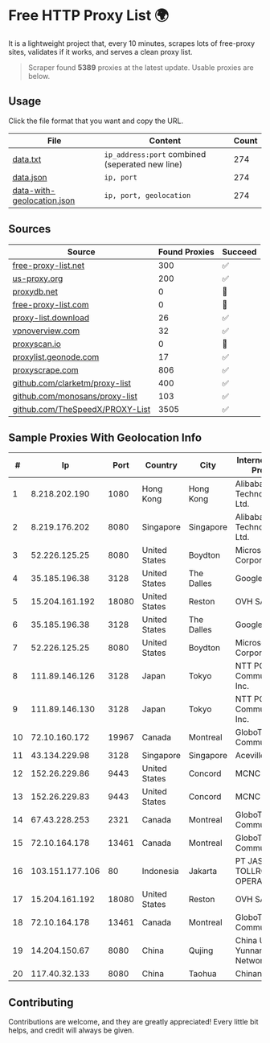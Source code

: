 
# Free HTTP Proxy List 🌍

It is a lightweight project that, every 10 minutes, scrapes lots of free-proxy sites, validates if it works, and serves a clean proxy list.


> Scraper found **5389** proxies at the latest update. Usable proxies are below.

## Usage

Click the file format that you want and copy the URL.


|File|Content|Count|
|----|-------|-----|
|[data.txt](https://raw.githubusercontent.com/themiralay/Proxy-List-World/master/data.txt)|`ip_address:port` combined (seperated new line)|274|
|[data.json](https://raw.githubusercontent.com/themiralay/Proxy-List-World/master/data.json)|`ip, port`|274|
|[data-with-geolocation.json](https://raw.githubusercontent.com/themiralay/Proxy-List-World/master/data-with-geolocation.json)|`ip, port, geolocation`|274|

## Sources

|Source|Found Proxies|Succeed|
|------|-------------|-------|
|[free-proxy-list.net](https://free-proxy-list.net)|300|✅|
|[us-proxy.org](https://www.us-proxy.org)|200|✅|
|[proxydb.net](http://proxydb.net)|0|🚫|
|[free-proxy-list.com](https://free-proxy-list.com/?page=&port=&type%5B%5D=http&type%5B%5D=https&up_time=0&search=Search)|0|🚫|
|[proxy-list.download](https://www.proxy-list.download/HTTP)|26|✅|
|[vpnoverview.com](https://vpnoverview.com/privacy/anonymous-browsing/free-proxy-servers)|32|✅|
|[proxyscan.io](https://www.proxyscan.io)|0|🚫|
|[proxylist.geonode.com](https://proxylist.geonode.com/api/proxy-list?limit=300&page=1&sort_by=lastChecked&sort_type=desc&protocols=http,https)|17|✅|
|[proxyscrape.com](https://api.proxyscrape.com/v2/?request=displayproxies&protocol=http&timeout=10000&country=all&ssl=all&anonymity=all)|806|✅|
|[github.com/clarketm/proxy-list](https://raw.githubusercontent.com/clarketm/proxy-list/master/proxy-list-raw.txt)|400|✅|
|[github.com/monosans/proxy-list](https://raw.githubusercontent.com/monosans/proxy-list/main/proxies/http.txt)|103|✅|
|[github.com/TheSpeedX/PROXY-List](https://raw.githubusercontent.com/TheSpeedX/PROXY-List/master/http.txt)|3505|✅|


## Sample Proxies With Geolocation Info

|#|Ip|Port|Country|City|Internet Service Provider|
|-|--|----|-------|----|-------------------------|
|1|8.218.202.190|1080|Hong Kong|Hong Kong|Alibaba (US) Technology Co., Ltd.|
|2|8.219.176.202|8080|Singapore|Singapore|Alibaba (US) Technology Co., Ltd.|
|3|52.226.125.25|8080|United States|Boydton|Microsoft Corporation|
|4|35.185.196.38|3128|United States|The Dalles|Google LLC|
|5|15.204.161.192|18080|United States|Reston|OVH SAS|
|6|35.185.196.38|3128|United States|The Dalles|Google LLC|
|7|52.226.125.25|8080|United States|Boydton|Microsoft Corporation|
|8|111.89.146.126|3128|Japan|Tokyo|NTT PC Communications, Inc.|
|9|111.89.146.130|3128|Japan|Tokyo|NTT PC Communications, Inc.|
|10|72.10.160.172|19967|Canada|Montreal|GloboTech Communications|
|11|43.134.229.98|3128|Singapore|Singapore|Aceville Pte.ltd|
|12|152.26.229.86|9443|United States|Concord|MCNC|
|13|152.26.229.83|9443|United States|Concord|MCNC|
|14|67.43.228.253|2321|Canada|Montreal|GloboTech Communications|
|15|72.10.164.178|13461|Canada|Montreal|GloboTech Communications|
|16|103.151.177.106|80|Indonesia|Jakarta|PT JASAMARGA TOLLROAD OPERATOR|
|17|15.204.161.192|18080|United States|Reston|OVH SAS|
|18|72.10.164.178|13461|Canada|Montreal|GloboTech Communications|
|19|14.204.150.67|8080|China|Qujing|China Unicom Yunnan Province Network|
|20|117.40.32.133|8080|China|Taohua|Chinanet|



## Contributing

Contributions are welcome, and they are greatly appreciated! Every
little bit helps, and credit will always be given.


